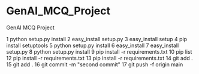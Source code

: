 # GenAI_MCQ_Project
 GenAI MCQ Project


   1 python setup.py install
   2 easy_install setup.py
   3 easy_install setup
   4 pip install setuptools
   5 python setup.py install
   6 easy_install
   7 easy_install setup.py
   8 python setup.py install
   9 pip install -r requirements.txt
  10 pip list
  12 pip install -r requirements.txt
  13 pip install -r requirements.txt
  14 git add .
  15 git add .
  16 git commit -m "second commit"
  17 git push -f origin main
